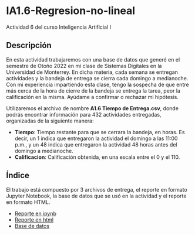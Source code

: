 # IA1.6-Regresion-no-lineal
Actividad 6 del curso Inteligencia Artificial I

## Descripción
En esta actividad trabajaremos con una base de datos que generé en el semestre de Otoño 2022
en mi clase de Sistemas Digitales en la Universidad de Monterrey. En dicha materia, cada
semana se entregan actividades y la bandeja de entrega se cierra cada domingo a medianoche.
Con mi experiencia impartiendo esta clase, tengo la sospecha de que entre más cerca de la hora
de cierre de la bandeja se entrega la tarea, peor la calificación en la misma. Ayúdame a confirmar
o rechazar mi hipótesis.

Utilizaremos el archivo de nombre **A1.6 Tiempo de Entrega.csv**, donde podrás encontrar
información para 432 actividades entregadas, organizadas de la siguiente manera:
- **Tiempo**: Tiempo restante para que se cerrara la bandeja, en horas. Es decir, un 1 indica
que entregaron la actividad el domingo a las 11:00 p.m., y un 48 indica que entregaron la
actividad 48 horas antes del domingo a medianoche.
- **Calificacion**: Calificación obtenida, en una escala entre el 0 y el 110.

## Índice
El trabajo está compuesto por 3 archivos de entrega, el reporte en formato Jupyter Notebook, la base de datos
que se usó en la actividad  y el reporte en formato HTML.
- [Reporte en ipynb](./A1_6_531712.ipynb)
- [Reporte en html](./A1_6_531712.html)
- [Base de datos](./A1.6%20Tiempo%20de%20Entrega.csv)
